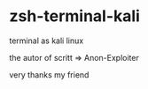 # zsh-terminal-kali
terminal as kali linux

the autor of scritt => Anon-Exploiter 


very thanks my friend
